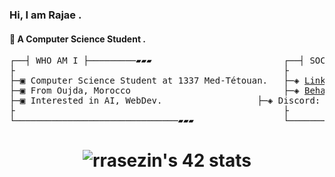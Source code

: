
### Hi, I am Rajae .
#### 🤖 A Computer Science Student .

<!-- very passionate about solving complicated problems and creating software solutions -->

<pre>
┌──┤ WHO AM I ├─────────▰▰▰                         ┌──┤ SOCIAL MEDIA ├─────────▰▰▰
├                                                   ├ 
├─▣ Computer Science Student at 1337 Med-Tétouan.   ├─◈ <a href="https://www.linkedin.com/in/rajae-rasezine/" rel="nofollow">LinkedIn</a>
├─▣ From Oujda, Morocco                             ├─◈ <a href="https://www.behance.net/rasezinerajae" rel="nofollow">Behance</a>
├─▣ Interested in AI, WebDev.                  ├─◈ Discord: rrasezin#1178
├                                                   ├
└───────────────────────────────▰▰▰                 └───────────────────────────────▰▰▰
</pre>

<h1  align="center"><img src="https://badge.mediaplus.ma/darkblue/rrasezin" alt="rrasezin's 42 stats" /></h1>
<!--
┌──┤ 42 PROJECTS ├───────▰▰▰
│
├─◈ <a href=""></a>
│
└───────────────────────────────▰▰▰
-->

